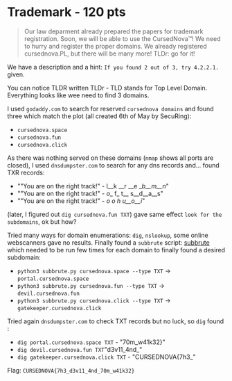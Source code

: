 # Trademark - 120 pts

> Our law deparment already prepared the papers for trademark registration. Soon, we will be able to use the CursedNova™! We need to hurry and register the proper domains. We already registered cursednova.PL, but there will be many more! TLDr: go for it!

We have a description and a hint: `If you found 2 out of 3, try 4.2.2.1.` given. 

You can notice TLDR written TLDr - TLD stands for Top Level Domain. Everything looks like wee need to find 3 domains. 
<!-- First, I set my DNS to 4.2.2.1 -->
I used `godaddy.com` to search for reserved `cursednova domains` and found three which match the plot (all created 6th of May by SecuRing):
- `cursednova.space`
- `cursednova.fun`
- `cursednova.click`

As there was nothing served on these domains (`nmap` shows all ports are closed), I used `dnsdumpster.com` to search for any dns records and... found TXR records:
- "\"You are on the right track!\" - l__k __r __e __b__m__n_"
- "\"You are on the right track!\" - _o__ f_ t__ s__d__a__s"
- "\"You are on the right track!\" - __o_ _o_ _h_ _u__o__i__"

(later, I figured out `dig cursednova.fun TXT`) gave same effect
`look for the subdomains`, ok but how? 

Tried many ways for domain enumerations: `dig`, `nslookup`, some online webscanners gave no results.
Finally found a `subbrute` script: [subbrute](https://github.com/TheRook/subbrute) which needed to be run few times for each domain to finally found a desired subdomain:
- `python3 subbrute.py cursednova.space --type TXT` -> `portal.cursednova.space`
- `python3 subbrute.py cursednova.fun --type TXT` -> `devil.cursednova.fun`
- `python3 subbrute.py cursednova.click --type TXT` -> `gatekeeper.cursednova.click` 

Tried again `dnsdumpster.com` to check TXT records but no luck, so `dig` found :
- `dig portal.cursednova.space TXT` - "70m_w41k32}"
- `dig devil.cursednova.fun TXT`"d3v11_4nd_"
- `dig gatekeeper.cursednova.click TXT` - "CURSEDNOVA{7h3_"

Flag: `CURSEDNOVA{7h3_d3v11_4nd_70m_w41k32}`
